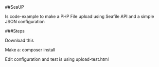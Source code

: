 ##SeaUP

Is code-example to make a PHP File upload using Seafile API and a simple JSON configuration 


###Steps

Download this

Make a: composer install 

Edit configuration and test is using upload-test.html